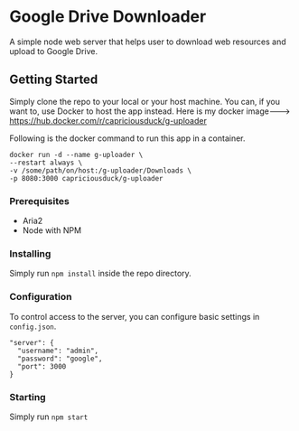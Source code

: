 # Google Drive Downloader

A simple node web server that helps user to download web resources and upload to Google Drive.

## Getting Started

Simply clone the repo to your local or your host machine. You can, if you want to, use Docker to host the app instead.
Here is my docker image---> https://hub.docker.com/r/capriciousduck/g-uploader

Following is the docker command to run this app in a container.
```
docker run -d --name g-uploader \
--restart always \
-v /some/path/on/host:/g-uploader/Downloads \
-p 8080:3000 capriciousduck/g-uploader
```
### Prerequisites

- Aria2
- Node with NPM

### Installing

Simply run `npm install` inside the repo directory.

### Configuration

To control access to the server, you can configure basic settings in `config.json`.  
```
"server": {
  "username": "admin",
  "password": "google",
  "port": 3000
}
```
### Starting 

Simply run `npm start`
